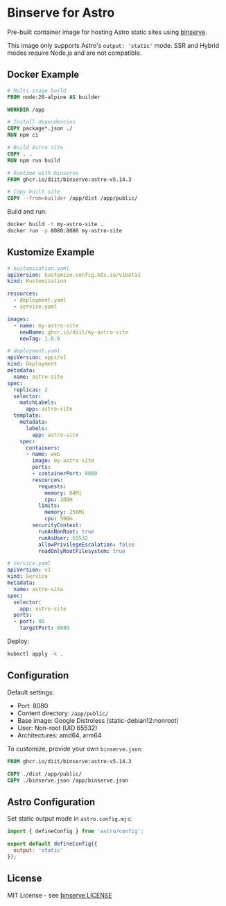 # Binserve for Astro

Pre-built container image for hosting Astro static sites using [binserve](https://github.com/mufeedvh/binserve).

This image only supports Astro's `output: 'static'` mode. SSR and Hybrid modes require Node.js and are not compatible.

## Docker Example

```dockerfile
# Multi-stage build
FROM node:20-alpine AS builder

WORKDIR /app

# Install dependencies
COPY package*.json ./
RUN npm ci

# Build Astro site
COPY . .
RUN npm run build

# Runtime with binserve
FROM ghcr.io/diit/binserve:astro-v5.14.3

# Copy built site
COPY --from=builder /app/dist /app/public/
```

Build and run:

```bash
docker build -t my-astro-site .
docker run -p 8080:8080 my-astro-site
```

## Kustomize Example

```yaml
# kustomization.yaml
apiVersion: kustomize.config.k8s.io/v1beta1
kind: Kustomization

resources:
  - deployment.yaml
  - service.yaml

images:
  - name: my-astro-site
    newName: ghcr.io/diit/my-astro-site
    newTag: 1.0.0
```

```yaml
# deployment.yaml
apiVersion: apps/v1
kind: Deployment
metadata:
  name: astro-site
spec:
  replicas: 2
  selector:
    matchLabels:
      app: astro-site
  template:
    metadata:
      labels:
        app: astro-site
    spec:
      containers:
      - name: web
        image: my-astro-site
        ports:
        - containerPort: 8080
        resources:
          requests:
            memory: 64Mi
            cpu: 100m
          limits:
            memory: 256Mi
            cpu: 500m
        securityContext:
          runAsNonRoot: true
          runAsUser: 65532
          allowPrivilegeEscalation: false
          readOnlyRootFilesystem: true
```

```yaml
# service.yaml
apiVersion: v1
kind: Service
metadata:
  name: astro-site
spec:
  selector:
    app: astro-site
  ports:
  - port: 80
    targetPort: 8080
```

Deploy:

```bash
kubectl apply -k .
```

## Configuration

Default settings:
- Port: 8080
- Content directory: `/app/public/`
- Base image: Google Distroless (static-debian12:nonroot)
- User: Non-root (UID 65532)
- Architectures: amd64, arm64

To customize, provide your own `binserve.json`:

```dockerfile
FROM ghcr.io/diit/binserve:astro-v5.14.3

COPY ./dist /app/public/
COPY ./binserve.json /app/binserve.json
```

## Astro Configuration

Set static output mode in `astro.config.mjs`:

```javascript
import { defineConfig } from 'astro/config';

export default defineConfig({
  output: 'static'
});
```

## License

MIT License - see [binserve LICENSE](https://github.com/mufeedvh/binserve/blob/master/LICENSE)
